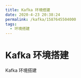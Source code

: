 ```yaml
---
title: Kafka 环境搭建
date: 2020-4-23 20:38:24
permalink: /kafka/1587645504000
tags: 
  - 环境搭建
---
```

# Kafka 环境搭建

 Kafka 环境搭建